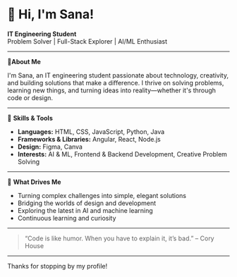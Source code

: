 # 👋 Hi, I'm Sana!

 **IT Engineering Student**  
 Problem Solver | Full-Stack Explorer | AI/ML Enthusiast

---

🌟**About Me**

I'm Sana, an IT engineering student passionate about technology, creativity, and building solutions that make a difference. I thrive on solving problems, learning new things, and turning ideas into reality—whether it's through code or design.

---

🌟 **Skills & Tools**

- **Languages:** HTML, CSS, JavaScript, Python, Java
- **Frameworks & Libraries:** Angular, React, Node.js
- **Design:** Figma, Canva
- **Interests:** AI & ML, Frontend & Backend Development, Creative Problem Solving

---

🌟 **What Drives Me**

- Turning complex challenges into simple, elegant solutions
- Bridging the worlds of design and development
- Exploring the latest in AI and machine learning
- Continuous learning and curiosity

---

> “Code is like humor. When you have to explain it, it’s bad.” – Cory House

---

Thanks for stopping by my profile! 
